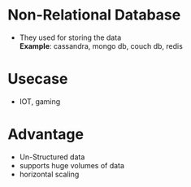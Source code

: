 # Non-Relational Database
- They used for storing the data <br>
**Example**: cassandra, mongo db, couch db, redis

# Usecase
- IOT, gaming

# Advantage
- Un-Structured data
- supports huge volumes of data
- horizontal scaling
